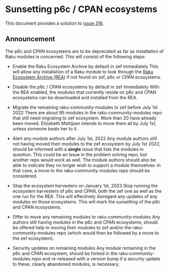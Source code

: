 # Sunsetting p6c / CPAN ecosystems

This document provides a solution to [issue 316](https://github.com/Raku/problem-solving/issues/316).

## Announcement

The p6c and CPAN ecosystems are to be deprecated as far as installation of Raku modules is concerned.  This will consist of the following steps:

- Enable the Raku Ecosystem Archive by default in zef immediately
This will allow any installation of a Raku module to look through the [Raku Ecosystem Archive (REA)](https://github.com/raku/REA) if not found on zef, p6c or CPAN ecosystems.

- Disable the p6c / CPAN ecosystems by default in zef immediately
With the REA enabled, the modules that currently reside on p6c and CPAN ecosystems can be downloaded and installed from the REA.

- Migrate the remaining raku-community-modules to zef before July 1st 2022
There are about 95 modules in the raku-community-modules repo that still need migrating to zef ecosystem.  More than 20 have already been moved.  Elizabeth Mattijsen intends to move them all by July 1st, unless someone beats her to it.

- Alert any module authors after July 1st, 2022
Any module authors still not having moved their modules to the zef ecosystem by July 1st 2022, should be informed with a **single** issue that lists the modules in question.  This could be an issue in the problem solving repo, but another repo would work as well.  The module authors should also be able to indicate they no longer wish to support a module themselves: in that case, a move to the raku-community-modules repo should be considered.

- Stop the ecosystem harvesters on January 1st, 2023
Stop running the ecosystem harvesters of p6c and CPAN, both the zef one as well as the one run for the REA.  This will effectively disregard any updates of any modules on those ecosystems.  This will mark the sunsetting of the p6c and CPAN ecosystems.

- Offer to move any remaining modules to raku-community-modules
Any authors still having modules in the p6c and CPAN ecosystems, should be offered help in moving their modules to zef and/or the raku-community-modules repo (which would then be followed by a move to the zef ecosystem).

- Security updates on remaining modules
Any module remaining in the p6c and CPAN ecosystem, should be forked in the raku-community-modules repo and re-released with a version bump if a security update to these, clearly abandoned modules, is necessary.
